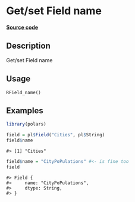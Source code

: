 

# Get/set Field name

[**Source code**](https://github.com/pola-rs/r-polars/tree/1fd6c01b862685c50e295d9b2ef690a69c3a7963/R/Field.R#L79)

## Description

Get/set Field name

## Usage

<pre><code class='language-R'>RField_name()
</code></pre>

## Examples

``` r
library(polars)

field = pl$Field("Cities", pl$String)
field$name
```

    #> [1] "Cities"

``` r
field$name = "CityPoPulations" #<- is fine too
field
```

    #> Field {
    #>     name: "CityPoPulations",
    #>     dtype: String,
    #> }
